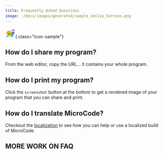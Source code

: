 ```yaml
---
title: Frequently Asked Questions
image: ./docs/images/generated/sample_smiley_buttons.png
---
```


![emoji hello](./images/generated/icon_M19hello.png){:class="icon-sample"}

## How do I share my program?

From the web editor, copy the URL... it contains your whole program.

## How do I print my program?

Click the `screenshot` button at the bottom to get a rendered image of your program that you can share and print.

## How do I translate MicroCode?

Checkout the [localization](./localization) to see how you can help or use a localized build of MicroCode.

## MORE WORK ON FAQ
